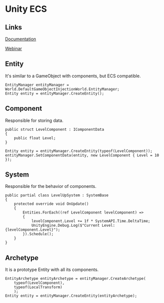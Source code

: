 # Unity ECS

## Links
[Documentation](https://docs.unity3d.com/Packages/com.unity.entities@1.3/manual/index.html)

[Webinar](https://www.youtube.com/watch?v=gqJlQJn0N2g)

## Entity
It's similar to a GameObject with components, but ECS compatible.
```
EntityManager entityManager = World.DefaultGameObjectInjectionWorld.EntityManager;
Entity entity = entityManager.CreateEntity();
```

## Component
Responsible for storing data.
```
public struct LevelComponent : IComponentData
{
    public float Level;
}
```
```
Entity entity = entityManager.CreateEntity(typeof(LevelComponent));
entityManager.SetComponentData(entity, new LevelComponent { Level = 10 });
```

## System
Responsible for the behavior of components.
```
public partial class LevelUpSystem : SystemBase
{
    protected override void OnUpdate()
    {
        Entities.ForEach((ref LevelComponent levelComponent) =>
        {
            levelComponent.Level += 1f * SystemAPI.Time.DeltaTime;
            UnityEngine.Debug.Log($"Current Level: {levelComponent.Level}");
        }).Schedule();
    }
}
```

## Archetype
It is a prototype Entity with all its components.
```
EntityArchetype entityArchetype = entityManager.CreateArchetype(
    typeof(LevelComponent),
    typeof(LocalTransform)
    );
Entity entity = entityManager.CreateEntity(entityArchetype);
```
